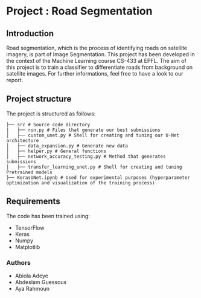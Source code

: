 # Project : Road Segmentation

## Introduction

Road segmentation, which is the process of identifying roads on satellite imagery, is part of Image Segmentation. 
This project has been developed in the context of the Machine Learning course CS-433 at EPFL. The aim of this project is to
train a classifier to differentiate roads from background on satellite images.
For further informations, feel free to have a look to our report. 

## Project structure

The project is structured as follows:

```	
├── src # Source code directory
|   ├── run.py # Files that generate our best submissions 
│   ├── custom_unet.py # Shell for creating and tuning our U-Net architecture
│   ├── data_expansion.py # Generate new data
│   ├── helper.py # General functions 
│   ├── network_accuracy_testing.py # Method that generates submissions
│   ├── transfer_learning_unet.py # Shell for creating and tuning Pretrained models
├── KerasUNet.ipynb # Used for experimental purposes (hyperparameter optimization and visualization of the training process)
```

## Requirements

The code has been trained using:
- TensorFlow 
- Keras
- Numpy
- Matplotlib

### Authors
- Abiola Adeye
- Abdeslam Guessous
- Aya Rahmoun
